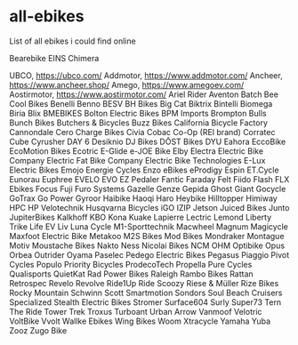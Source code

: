 # all-ebikes
List of all ebikes i could find online

Bearebike
EINS
Chimera

UBCO, https://ubco.com/
Addmotor, https://www.addmotor.com/
Ancheer, https://www.ancheer.shop/
Amego, https://www.amegoev.com/
Aostirmotor, https://www.aostirmotor.com/
Ariel Rider
Aventon
Batch
Bee Cool Bikes
Benelli
Benno
BESV
BH Bikes
Big Cat
Biktrix
Bintelli
Biomega
Biria
Blix
BMEBIKES
Bolton Electric Bikes
BPM Imports
Brompton
Bulls
Bunch Bikes
Butchers & Bicycles
Buzz Bikes
California Bicycle Factory
Cannondale
Cero
Charge Bikes
Civia
Cobac
Co-Op (REI brand)
Corratec
Cube
Cyrusher
DAY 6
Desiknio
DJ Bikes
DŌST Bikes
DYU
Eahora
EccoBike
EcoMotion Bikes
Ecotric
E-Glide
e-JOE Bike
Elby
Electra
Electric Bike Company
Electric Fat Bike Company
Electric Bike Technologies
E-Lux Electric Bikes
Emojo
Energie Cycles
Enzo eBikes
eProdigy
Espin
ET.Cycle
Eunorau
Euphree
EVELO
EVO
EZ Pedaler
Fantic
Faraday
Felt
Fiido
Flash
FLX Ebikes
Focus
Fuji
Furo Systems
Gazelle
Genze
Gepida
Ghost
Giant
Gocycle
GoTrax
Go Power
Gyroor
Haibike
Haoqi
Haro
Heybike
Hilltopper
Himiway
HPC
HP Velotechnik
Husqvarna Bicycles
iGO
IZIP
Jetson
Juiced Bikes
Junto
JupiterBikes
Kalkhoff
KBO
Kona
Kuake
Lapierre
Lectric
Lemond
Liberty Trike
Life EV
Liv
Luna Cycle
M1-Sporttechnik
Macwheel
Magnum
Magicycle
Maxfoot Electric Bike
Metakoo
M2S Bikes
Mod Bikes
Mondraker
Montague
Motiv
Moustache Bikes
Nakto
Ness
Nicolai Bikes
NCM
OHM
Optibike
Opus
Orbea
Outrider
Oyama
Paselec
Pedego Electric Bikes
Pegasus
Piaggio
Pivot Cycles
Populo
Priority Bicycles
ProdecoTech
Propella
Pure Cycles
Qualisports
QuietKat
Rad Power Bikes
Raleigh
Rambo Bikes
Rattan
Retrospec
Revelo
Revolve
Ride1Up
Ride Scoozy
Riese & Müller
Rize Bikes
Rocky Mountain
Schwinn
Scott
Smartmotion
Sondors
Soul Beach Cruisers
Specialized
Stealth Electric Bikes
Stromer
Surface604
Surly
Super73
Tern
The Ride
Tower
Trek
Troxus
Turboant
Urban Arrow
Vanmoof
Velotric
VoltBike
Vvolt
Wallke Ebikes
Wing Bikes
Woom
Xtracycle
Yamaha
Yuba
Zooz
Zugo Bike




